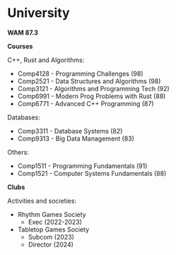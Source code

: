# University

__WAM 87.3__

__**Courses**__

C++, Rust and Algorithms:
- Comp4128 - Programming Challenges (98)
- Comp2521 - Data Structures and Algorithms (98)
- Comp3121 - Algorithms and Programming Tech (92)
- Comp6991 - Modern Prog Problems with Rust (88)
- Comp6771 - Advanced C++ Programming (87)

Databases:
- Comp3311 - Database Systems (82)
- Comp9313 - Big Data Management (83)

Others:

- Comp1511 - Programming Fundamentals (91)
- Comp1521 - Computer Systems Fundamentals (88)

__**Clubs**__

Activities and societies: 
- Rhythm Games Society 
  - Exec (2022-2023)
- Tabletop Games Society
  - Subcom (2023)
  - Director (2024)
